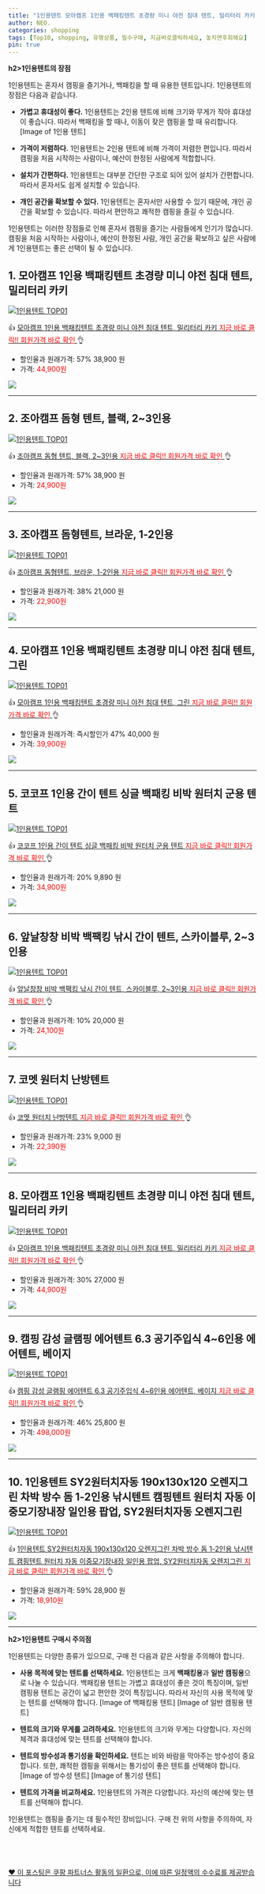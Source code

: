 ```yaml
---
title: "1인용텐트 모아캠프 1인용 백패킹텐트 초경량 미니 야전 침대 텐트, 밀리터리 카키 필수 필요 추천 제품 비교 최저 가격 비교 장점 구매 후기 구매평"
author: NEO.
categories: shopping
tags: [Top10, shopping, 유행상품, 필수구매, 지금바로클릭하세요, 놓치면후회해요]
pin: true
---
```

**h2>1인용텐트의 장점**

1인용텐트는 혼자서 캠핑을 즐기거나, 백패킹을 할 때 유용한 텐트입니다. 1인용텐트의 장점은 다음과 같습니다.

* **가볍고 휴대성이 좋다.** 1인용텐트는 2인용 텐트에 비해 크기와 무게가 작아 휴대성이 좋습니다. 따라서 백패킹을 할 때나, 이동이 잦은 캠핑을 할 때 유리합니다.
[Image of 1인용 텐트]

* **가격이 저렴하다.** 1인용텐트는 2인용 텐트에 비해 가격이 저렴한 편입니다. 따라서 캠핑을 처음 시작하는 사람이나, 예산이 한정된 사람에게 적합합니다.

* **설치가 간편하다.** 1인용텐트는 대부분 간단한 구조로 되어 있어 설치가 간편합니다. 따라서 혼자서도 쉽게 설치할 수 있습니다.

* **개인 공간을 확보할 수 있다.** 1인용텐트는 혼자서만 사용할 수 있기 때문에, 개인 공간을 확보할 수 있습니다. 따라서 편안하고 쾌적한 캠핑을 즐길 수 있습니다.

1인용텐트는 이러한 장점들로 인해 혼자서 캠핑을 즐기는 사람들에게 인기가 많습니다. 캠핑을 처음 시작하는 사람이나, 예산이 한정된 사람, 개인 공간을 확보하고 싶은 사람에게 1인용텐트는 좋은 선택이 될 수 있습니다.

   

## 1. 모아캠프 1인용 백패킹텐트 초경량 미니 야전 침대 텐트, 밀리터리 카키

[![1인용텐트 TOP01](https://thumbnail10.coupangcdn.com/thumbnails/remote/490x490ex/image/vendor_inventory/3a48/fa7593fc72d2de29c86a5f5bca72222398c27e7e4e4b5764f0b63a070b6d.jpg)](https://link.coupang.com/re/AFFSDP?lptag=AF3617701&subid=GithubCoopas&pageKey=7589587029&traceid=V0-153&itemId=20052810613&vendorItemId=87148998831)


👍 [모아캠프 1인용 백패킹텐트 초경량 미니 야전 침대 텐트, 밀리터리 카키 <font color=red> 지금 바로 클릭!! 회원가격 바로 확인 </font> ](https://link.coupang.com/re/AFFSDP?lptag=AF3617701&subid=GithubCoopas&pageKey=7589587029&traceid=V0-153&itemId=20052810613&vendorItemId=87148998831) 👌 


- 할인율과 원래가격: 57%  38,900   원
- 가격: <span style='color:red'>44,900원</span>

[![](/discount_price.png)](https://link.coupang.com/re/AFFSDP?lptag=AF3617701&subid=GithubCoopas&pageKey=7589587029&traceid=V0-153&itemId=20052810613&vendorItemId=87148998831)

---


   

## 2. 조아캠프 돔형 텐트, 블랙, 2~3인용

[![1인용텐트 TOP01](https://thumbnail9.coupangcdn.com/thumbnails/remote/490x490ex/image/retail/images/2018/08/21/14/9/4d4fe759-c270-4494-8f91-d6afd84b0d0b.jpg)](https://link.coupang.com/re/AFFSDP?lptag=AF3617701&subid=GithubCoopas&pageKey=70423987&traceid=V0-153&itemId=384083666&vendorItemId=3932689831)


👍 [조아캠프 돔형 텐트, 블랙, 2~3인용 <font color=red> 지금 바로 클릭!! 회원가격 바로 확인 </font> ](https://link.coupang.com/re/AFFSDP?lptag=AF3617701&subid=GithubCoopas&pageKey=70423987&traceid=V0-153&itemId=384083666&vendorItemId=3932689831) 👌 


- 할인율과 원래가격: 57%  38,900   원
- 가격: <span style='color:red'>24,900원</span>

[![](/discount_price.png)](https://link.coupang.com/re/AFFSDP?lptag=AF3617701&subid=GithubCoopas&pageKey=70423987&traceid=V0-153&itemId=384083666&vendorItemId=3932689831)

---


   

## 3. 조아캠프 돔형텐트, 브라운, 1-2인용

[![1인용텐트 TOP01](https://thumbnail6.coupangcdn.com/thumbnails/remote/490x490ex/image/product/image/vendoritem/2019/08/08/3576929051/a6c21d71-b844-45fd-aa12-1f18895e9789.jpg)](https://link.coupang.com/re/AFFSDP?lptag=AF3617701&subid=GithubCoopas&pageKey=70423987&traceid=V0-153&itemId=235418843&vendorItemId=3576929051)


👍 [조아캠프 돔형텐트, 브라운, 1-2인용 <font color=red> 지금 바로 클릭!! 회원가격 바로 확인 </font> ](https://link.coupang.com/re/AFFSDP?lptag=AF3617701&subid=GithubCoopas&pageKey=70423987&traceid=V0-153&itemId=235418843&vendorItemId=3576929051) 👌 


- 할인율과 원래가격: 38%  21,000   원
- 가격: <span style='color:red'>22,900원</span>

[![](/discount_price.png)](https://link.coupang.com/re/AFFSDP?lptag=AF3617701&subid=GithubCoopas&pageKey=70423987&traceid=V0-153&itemId=235418843&vendorItemId=3576929051)

---


   

## 4. 모아캠프 1인용 백패킹텐트 초경량 미니 야전 침대 텐트, 그린

[![1인용텐트 TOP01](https://thumbnail10.coupangcdn.com/thumbnails/remote/490x490ex/image/vendor_inventory/41b3/78237c44bc68edc59414648bcb3ab31a46e5bdd6c41b59d400fc135ba43d.jpg)](https://link.coupang.com/re/AFFSDP?lptag=AF3617701&subid=GithubCoopas&pageKey=7589587029&traceid=V0-153&itemId=20052810610&vendorItemId=87148998818)


👍 [모아캠프 1인용 백패킹텐트 초경량 미니 야전 침대 텐트, 그린 <font color=red> 지금 바로 클릭!! 회원가격 바로 확인 </font> ](https://link.coupang.com/re/AFFSDP?lptag=AF3617701&subid=GithubCoopas&pageKey=7589587029&traceid=V0-153&itemId=20052810610&vendorItemId=87148998818) 👌 


- 할인율과 원래가격: 즉시할인가 47%  40,000   원
- 가격: <span style='color:red'>39,900원</span>

[![](/discount_price.png)](https://link.coupang.com/re/AFFSDP?lptag=AF3617701&subid=GithubCoopas&pageKey=7589587029&traceid=V0-153&itemId=20052810610&vendorItemId=87148998818)

---


   

## 5. 코코프 1인용 간이 텐트 싱글 백패킹 비박 원터치 군용 텐트

[![1인용텐트 TOP01](https://thumbnail9.coupangcdn.com/thumbnails/remote/490x490ex/image/vendor_inventory/ffc9/7cd6d91f8f8cbb70d65a24e505d1446bb7e896e5f7c6d6269c44eb4167c7.jpg)](https://link.coupang.com/re/AFFSDP?lptag=AF3617701&subid=GithubCoopas&pageKey=7701295567&traceid=V0-153&itemId=20620330106&vendorItemId=87694584106)


👍 [코코프 1인용 간이 텐트 싱글 백패킹 비박 원터치 군용 텐트 <font color=red> 지금 바로 클릭!! 회원가격 바로 확인 </font> ](https://link.coupang.com/re/AFFSDP?lptag=AF3617701&subid=GithubCoopas&pageKey=7701295567&traceid=V0-153&itemId=20620330106&vendorItemId=87694584106) 👌 


- 할인율과 원래가격: 20%  9,890   원
- 가격: <span style='color:red'>34,900원</span>

[![](/discount_price.png)](https://link.coupang.com/re/AFFSDP?lptag=AF3617701&subid=GithubCoopas&pageKey=7701295567&traceid=V0-153&itemId=20620330106&vendorItemId=87694584106)

---


   

## 6. 앞날창창 비박 백팩킹 낚시 간이 텐트, 스카이블루, 2~3인용

[![1인용텐트 TOP01](https://thumbnail7.coupangcdn.com/thumbnails/remote/490x490ex/image/retail/images/2023/07/04/15/9/611e69ab-d386-4e98-931c-71511ba7f45f.jpg)](https://link.coupang.com/re/AFFSDP?lptag=AF3617701&subid=GithubCoopas&pageKey=7442607085&traceid=V0-153&itemId=19356711919&vendorItemId=86469801532)


👍 [앞날창창 비박 백팩킹 낚시 간이 텐트, 스카이블루, 2~3인용 <font color=red> 지금 바로 클릭!! 회원가격 바로 확인 </font> ](https://link.coupang.com/re/AFFSDP?lptag=AF3617701&subid=GithubCoopas&pageKey=7442607085&traceid=V0-153&itemId=19356711919&vendorItemId=86469801532) 👌 


- 할인율과 원래가격: 10%  20,000   원
- 가격: <span style='color:red'>24,100원</span>

[![](/discount_price.png)](https://link.coupang.com/re/AFFSDP?lptag=AF3617701&subid=GithubCoopas&pageKey=7442607085&traceid=V0-153&itemId=19356711919&vendorItemId=86469801532)

---


   

## 7. 코멧 원터치 난방텐트

[![1인용텐트 TOP01](https://thumbnail10.coupangcdn.com/thumbnails/remote/490x490ex/image/retail/images/634880408038414-67e4fb12-50c6-4e22-8276-aa067d4e9505.jpg)](https://link.coupang.com/re/AFFSDP?lptag=AF3617701&subid=GithubCoopas&pageKey=2229091647&traceid=V0-153&itemId=3802998824&vendorItemId=71787966864)


👍 [코멧 원터치 난방텐트 <font color=red> 지금 바로 클릭!! 회원가격 바로 확인 </font> ](https://link.coupang.com/re/AFFSDP?lptag=AF3617701&subid=GithubCoopas&pageKey=2229091647&traceid=V0-153&itemId=3802998824&vendorItemId=71787966864) 👌 


- 할인율과 원래가격: 23%  9,000   원
- 가격: <span style='color:red'>22,390원</span>

[![](/discount_price.png)](https://link.coupang.com/re/AFFSDP?lptag=AF3617701&subid=GithubCoopas&pageKey=2229091647&traceid=V0-153&itemId=3802998824&vendorItemId=71787966864)

---


   

## 8. 모아캠프 1인용 백패킹텐트 초경량 미니 야전 침대 텐트, 밀리터리 카키

[![1인용텐트 TOP01](https://thumbnail10.coupangcdn.com/thumbnails/remote/490x490ex/image/vendor_inventory/3a48/fa7593fc72d2de29c86a5f5bca72222398c27e7e4e4b5764f0b63a070b6d.jpg)](https://link.coupang.com/re/AFFSDP?lptag=AF3617701&subid=GithubCoopas&pageKey=7589587029&traceid=V0-153&itemId=20052810613&vendorItemId=87148998831)


👍 [모아캠프 1인용 백패킹텐트 초경량 미니 야전 침대 텐트, 밀리터리 카키 <font color=red> 지금 바로 클릭!! 회원가격 바로 확인 </font> ](https://link.coupang.com/re/AFFSDP?lptag=AF3617701&subid=GithubCoopas&pageKey=7589587029&traceid=V0-153&itemId=20052810613&vendorItemId=87148998831) 👌 


- 할인율과 원래가격: 30%  27,000   원
- 가격: <span style='color:red'>44,900원</span>

[![](/discount_price.png)](https://link.coupang.com/re/AFFSDP?lptag=AF3617701&subid=GithubCoopas&pageKey=7589587029&traceid=V0-153&itemId=20052810613&vendorItemId=87148998831)

---


   

## 9. 캠핑 감성 글램핑 에어텐트 6.3 공기주입식 4~6인용 에어텐트, 베이지

[![1인용텐트 TOP01](https://thumbnail7.coupangcdn.com/thumbnails/remote/490x490ex/image/vendor_inventory/6780/e1a8c423e3a1409d041a22268e06d4d472b86375d4cc1502b43b904e481d.jpg)](https://link.coupang.com/re/AFFSDP?lptag=AF3617701&subid=GithubCoopas&pageKey=7694923098&traceid=V0-153&itemId=20586775619&vendorItemId=87661706060)


👍 [캠핑 감성 글램핑 에어텐트 6.3 공기주입식 4~6인용 에어텐트, 베이지 <font color=red> 지금 바로 클릭!! 회원가격 바로 확인 </font> ](https://link.coupang.com/re/AFFSDP?lptag=AF3617701&subid=GithubCoopas&pageKey=7694923098&traceid=V0-153&itemId=20586775619&vendorItemId=87661706060) 👌 


- 할인율과 원래가격: 46%  25,800   원
- 가격: <span style='color:red'>498,000원</span>

[![](/discount_price.png)](https://link.coupang.com/re/AFFSDP?lptag=AF3617701&subid=GithubCoopas&pageKey=7694923098&traceid=V0-153&itemId=20586775619&vendorItemId=87661706060)

---


   

## 10. 1인용텐트 SY2원터치자동 190x130x120 오렌지그린 차박 방수 돔 1-2인용 낚시텐트 캠핑텐트 원터치 자동 이중모기장내장 일인용 팝업, SY2원터치자동 오렌지그린

[![1인용텐트 TOP01](https://thumbnail6.coupangcdn.com/thumbnails/remote/490x490ex/image/vendor_inventory/a9d9/eef37b579f2e11368a740e8565f748a09fce0c40fdcbd76a916178c6464d.jpg)](https://link.coupang.com/re/AFFSDP?lptag=AF3617701&subid=GithubCoopas&pageKey=7615007226&traceid=V0-153&itemId=20176527005&vendorItemId=85596536743)


👍 [1인용텐트 SY2원터치자동 190x130x120 오렌지그린 차박 방수 돔 1-2인용 낚시텐트 캠핑텐트 원터치 자동 이중모기장내장 일인용 팝업, SY2원터치자동 오렌지그린 <font color=red> 지금 바로 클릭!! 회원가격 바로 확인 </font> ](https://link.coupang.com/re/AFFSDP?lptag=AF3617701&subid=GithubCoopas&pageKey=7615007226&traceid=V0-153&itemId=20176527005&vendorItemId=85596536743) 👌 


- 할인율과 원래가격: 59%  28,900   원
- 가격: <span style='color:red'>18,910원</span>

[![](/discount_price.png)](https://link.coupang.com/re/AFFSDP?lptag=AF3617701&subid=GithubCoopas&pageKey=7615007226&traceid=V0-153&itemId=20176527005&vendorItemId=85596536743)

---
**h2>1인용텐트 구매시 주의점**

1인용텐트는 다양한 종류가 있으므로, 구매 전 다음과 같은 사항을 주의해야 합니다.

* **사용 목적에 맞는 텐트를 선택하세요.** 1인용텐트는 크게 **백패킹용**과 **일반 캠핑용**으로 나눌 수 있습니다. 백패킹용 텐트는 가볍고 휴대성이 좋은 것이 특징이며, 일반 캠핑용 텐트는 공간이 넓고 편안한 것이 특징입니다. 따라서 자신의 사용 목적에 맞는 텐트를 선택해야 합니다.
[Image of 백패킹용 텐트]
[Image of 일반 캠핑용 텐트]

* **텐트의 크기와 무게를 고려하세요.** 1인용텐트의 크기와 무게는 다양합니다. 자신의 체격과 휴대성에 맞는 텐트를 선택해야 합니다.
* **텐트의 방수성과 통기성을 확인하세요.** 텐트는 비와 바람을 막아주는 방수성이 중요합니다. 또한, 쾌적한 캠핑을 위해서는 통기성이 좋은 텐트를 선택해야 합니다.
[Image of 방수성 텐트]
[Image of 통기성 텐트]

* **텐트의 가격을 비교하세요.** 1인용텐트의 가격은 다양합니다. 자신의 예산에 맞는 텐트를 선택해야 합니다.

1인용텐트는 캠핑을 즐기는 데 필수적인 장비입니다. 구매 전 위의 사항을 주의하여, 자신에게 적합한 텐트를 선택하세요.<br><br><br><br><br> [ ❤  이 포스팅은 쿠팡 파트너스 활동의 일환으로, 이에 따른 일정액의 수수료를 제공받습니다](https://link.coupang.com/a/bcEFyh)